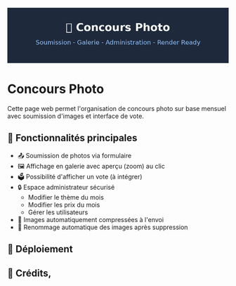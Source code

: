 ![Concours Photo](concours_photo_banner.png)

# Concours Photo

Cette page web permet l'organisation de concours photo sur base mensuel avec soumission d'images et interface de vote.

## 🎯 Fonctionnalités principales

- 📤 Soumission de photos via formulaire
- 🖼️ Affichage en galerie avec aperçu (zoom) au clic
- 🗳️ Possibilité d'afficher un vote (à intégrer)
- 🔒 Espace administrateur sécurisé
  - Modifier le thème du mois
  - Modifier les prix du mois
  - Gérer les utilisateurs
- 📁 Images automatiquement compressées à l'envoi
- 🔄 Renommage automatique des images après suppression


## 🚀 Déploiement
## 👤 Crédits,